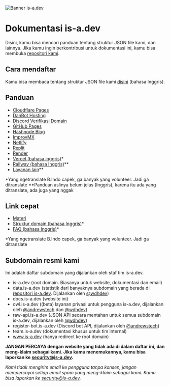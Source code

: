 ![Banner is-a.dev](../media/banner.png)

# Dokumentasi is-a.dev
Disini, kamu bisa mencari panduan tentang struktur JSON file kami, dan lainnya. Jika kamu ingin berkontribusi untuk dokumentasi ini, kamu bisa membuka [repositori kami](https://github.com/is-a-dev/docs).

## Cara mendaftar
Kamu bisa membaca tentang struktur JSON file kami [disini](../../useful/domain-structure) (bahasa Inggris).

## Panduan
- [Cloudflare Pages](panduan/cloudflare-pages)
- [DanBot Hosting](panduan/dbh)
- [Discord Verifikasi Domain](panduan/discord-verification)
- [GitHub Pages](panduan/github-pages)
- [Hashnode Blog](panduan/hashnode)
- [ImprovMX](panduan/improvmx)
- [Netlify](panduan/netlify)
- [Replit](panduan/replit)
- [Render](panduan/render)
- [Vercel (bahasa inggris)](../guides/vercel)*
- [Railway (bahasa Inggris)](../guides/railway)**
- [Layanan lain](panduan/layanan-lainnya)**

*Yang ngetranslate B.Indo capek, ga banyak yang volunteer. Jadi ga ditranslate
**Panduan aslinya belum jelas (Inggris), karena itu ada yang ditranslate, ada juga yang nggak

## Link cepat
 - [Materi](link_cepat/materi)
 - [Struktur domain (bahasa Inggris)](../useful/domain-structure)*
 - [FAQ (bahasa Inggris)](../useful/faq)*

*Yang ngetranslate B.Indo capek, ga banyak yang volunteer. Jadi ga ditranslate

## Subdomain resmi kami
Ini adalah daftar subdomain yang dijalankan oleh staf tim is-a.dev.

- is-a.dev (root domain. Biasanya untuk website, dokumentasi dan email)
- data.is-a.dev (statistik dari banyaknya subdomain yang berada di [repositori is-a.dev](https://github.com/is-a-dev/register). Dijalankan oleh [@wdhdev](https://github.com/wdhdev))
- docs.is-a.dev (website ini)
- owl.is-a.dev ((beta) layanan privasi untuk pengguna is-a.dev, dijalankan oleh [@andrewstech](https://github.com/andrewstech) dan [@wdhdev](https://github.com/wdhdev))
- raw-api.is-a.dev (JSON API secara mentahan untuk semua subdomain is-a.dev, dijalankan oleh [@wdhdev](https://github.com/wdhdev))
- register-bot.is-a.dev (Discord bot API, dijalankan oleh [@andrewstech](https://github.com/andrewstech))
- team.is-a.dev (dokumentasi khusus untuk tim internal)
- www.is-a.dev (hanya redirect ke root domain)

**JANGAN PERCAYA dengan website yang tidak ada di dalam daftar ini, dan meng-klaim sebagai kami. Jika kamu menemukannya, kamu bisa laporkan ke [security@is-a.dev](mailto:security@is-a.dev).**

*Kami tidak mengirim email ke pengguna tanpa konsen, jangan mempercayai setiap email spam yang meng-klaim sebagai kami. Kamu bisa laporkan ke [security@is-a.dev](mailto:security@is-a.dev).*

<!-- Full translation (including Guide, and 'Useful' section) was provided in Indonesia by @vintheweirdass -->
<!-- to**l banget gw, harusnya ngerjain tugas. et dah -->
